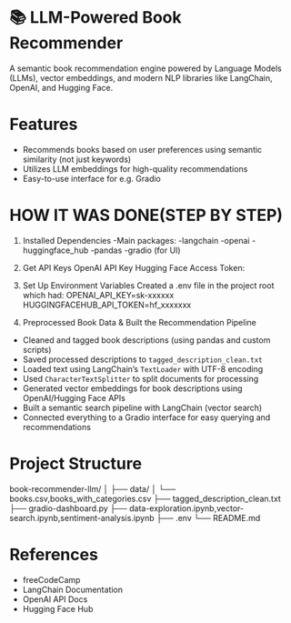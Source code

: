 # 📚 LLM-Powered Book Recommender
A semantic book recommendation engine powered by Language Models (LLMs), vector embeddings, and modern NLP libraries like LangChain, OpenAI, and Hugging Face.

# Features
- Recommends books based on user preferences using semantic similarity (not just keywords)
- Utilizes LLM embeddings for high-quality recommendations
- Easy-to-use interface for e.g. Gradio


# HOW IT WAS DONE(STEP BY STEP)
1. Installed Dependencies
-Main packages:
-langchain
-openai
-huggingface_hub
-pandas
-gradio (for UI)

2. Get API Keys
OpenAI API Key 
Hugging Face Access Token: 

4. Set Up Environment Variables
Created a .env file in the project root which had:
OPENAI_API_KEY=sk-xxxxxx
HUGGINGFACEHUB_API_TOKEN=hf_xxxxxxx

5. Preprocessed Book Data & Built the Recommendation Pipeline  
- Cleaned and tagged book descriptions (using pandas and custom scripts)
- Saved processed descriptions to `tagged_description_clean.txt`
- Loaded text using LangChain’s `TextLoader` with UTF-8 encoding
- Used `CharacterTextSplitter` to split documents for processing
- Generated vector embeddings for book descriptions using OpenAI/Hugging Face APIs
- Built a semantic search pipeline with LangChain (vector search)
- Connected everything to a Gradio interface for easy querying and recommendations

# Project Structure
book-recommender-llm/
│
├── data/
│   └── books.csv,books_with_categories.csv
├── tagged_description_clean.txt
├── gradio-dashboard.py
├── data-exploration.ipynb,vector-search.ipynb,sentiment-analysis.ipynb
├── .env
└── README.md

# References
- freeCodeCamp
- LangChain Documentation
- OpenAI API Docs
- Hugging Face Hub
